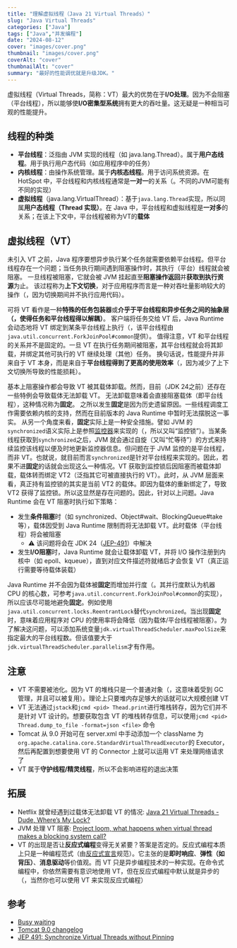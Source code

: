 ```yaml
---
title: "理解虚拟线程（Java 21 Virtual Threads）"
slug: "Java Virtual Threads"
categories: ["Java"]
tags: ["Java","并发编程"]
date: "2024-08-12"
cover: "images/cover.png"
thumbnail: "images/cover.png"
coverAlt: "cover"
thumbnailAlt: "cover"
summary: "最好的性能调优就是升级JDK。"
---
```


虚拟线程（Virtual Threads，简称：VT）最大的优势在于**I/O处理**。因为不会阻塞（平台线程），所以能够使**I/O密集型系统**拥有更大的吞吐量。这无疑是一种相当可观的性能提升。

## 线程的种类
- **平台线程**：泛指由 JVM 实现的线程（如 java.lang.Thread）。属于**用户态线程**。用于执行用户态代码（如应用程序中的任务）
- **内核线程**：由操作系统管理。属于**内核态线程**。用于访问系统资源。在 HotSpot 中，平台线程和内核线程通常是**一对一**的关系（。不同的JVM可能有不同的实现）
- **虚拟线程**（java.lang.VirtualThread）：基于`java.lang.Thread`实现，所以同属**用户态线程（Thread 实现）**。在 Java 中，平台线程和虚拟线程是**一对多**的关系；在该上下文中，平台线程被称为VT的**载体**

## 虚拟线程（VT）

未引入 VT 之前，Java 程序要想异步执行某个任务就需要依赖平台线程。但平台线程存在一个问题；当任务执行期间遇到阻塞操作时，其执行（平台）线程就会被阻塞。
一旦线程被阻塞，它就会被 JVM 挂起直至**阻塞操作返回**并**获取到执行资源**为止。
该过程称为**上下文切换**，对于应用程序而言是一种对吞吐量影响较大的操作（，因为切换期间并不执行应用代码）。

可将 VT 看作是一种**特殊的任务包装器**或**介乎于平台线程和异步任务之间的抽象层（，使得任务和平台线程得以解耦）**。
客户端将任务交给 VT 后，Java Runtime 会动态地将 VT 绑定到某条平台线程上执行（，该平台线程由`java.util.concurrent.ForkJoinPool#common`提供）。
值得注意，VT 和平台线程的关系并不是固定的。一旦 VT 在执行任务期间被阻塞，其平台线程就会将其卸载，并绑定其他可执行的 VT 继续处理（其他）任务。
换句话说，性能提升并非来自于 VT 本身，而是来自于**平台线程得到了更高的使用效率**（，因为减少了上下文切换所导致的性能损耗）。

基本上阻塞操作都会导致 VT 被其载体卸载。然而，目前（JDK 24之前）还存在一些特例会导致载体无法卸载 VT。
无法卸载意味着会直接阻塞载体（即平台线程），这种情况称为**固定**。
之所以发生**固定**是因为历史遗留原因。一些线程调度工作需要依赖内核的支持，然而在目前版本的 Java Runtime 中暂时无法摆脱这一事实。
从另一个角度来看，**固定**实际上是一种安全措施。譬如 JVM 的`synchronized`语义实际上是参照[监控器](https://en.wikipedia.org/wiki/Monitor_(synchronization))来实现的（，所以又叫“监控锁”）。当某条线程获取到`synchronized`之后，JVM 就会通过自旋（又叫“忙等待”）的方式来持续监控该线程以便及时地更新监控器信息。但问题在于 JVM 监控的是平台线程，而非 VT。也就说，就目前而言`synchronized`是针对平台线程来实现的。因此，若果不进**固定**的话就会出现这么一种情况。VT 获取到监控锁后因阻塞而被载体卸载，载体转而绑定 VT2（泛指其它可被直接执行的 VT）。此时，从 JVM 层面来看，真正持有监控锁的其实是当前 VT2 的载体。即因为载体的重新绑定了，导致 VT2 获得了监控锁。所以这显然是存在问题的。因此，针对以上问题。Java Runtime 会在 VT 阻塞时执行如下策略：

- 发生**条件阻塞**时（如 synchronized、Object#wait、BlockingQueue#take 等），载体因受到 Java Runtime 限制而将无法卸载 VT。此时载体（平台线程）将会被阻塞
    - ⚠️ 该问题将会在 JDK 24（[JEP-491](https://openjdk.org/jeps/491)）中解决
- 发生**I/O阻塞**时，Java Runtime 就会让载体卸载 VT，并将 I/O 操作注册到内核中（如 epoll、kqueue），直到对应文件描述符就绪后才会恢复 VT（真正运行需要等待载体装载）

Java Runtime 并不会因为载体被**固定**而增加并行度（。其并行度默认为机器 CPU 的核心数，可参考`java.util.concurrent.ForkJoinPool#common`的实现），所以应该尽可能地避免**固定**。例如使用`java.util.concurrent.locks.ReentrantLock`替代`synchronized`。当出现**固定**时，意味着应用程序对 CPU 的使用率将会降低（因为载体/平台线程被阻塞）。为了解决这问题，可以添加系统变量`jdk.virtualThreadScheduler.maxPoolSize`来指定最大的平台线程数。但该值要大于`jdk.virtualThreadScheduler.parallelism`才有作用。


## 注意
- VT 不需要被池化。因为 VT 的堆栈只是一个普通对象（，这意味着受到 GC 管理，并且可以被复用）。理论上只要堆内存足够大的话就可以大规模创建 VT
- VT 无法通过`jstack`和`jcmd <pid> Thead.print`进行堆栈转存，因为它们并不是针对 VT 设计的。想要获取包含 VT 的堆栈转存信息，可以使用`jcmd <pid> Thread.dump_to_file -format=json <file>` 命令
- Tomcat 从 9.0 开始可在 server.xml 中手动添加一个 className 为`org.apache.catalina.core.StandardVirtualThreadExecutor`的 Executor，然后再配置到想要使用 VT 的 Connector 上就可以运用 VT 来处理网络请求了
- VT 属于**守护线程/精灵线程**，所以不会影响进程的退出决策


## 拓展
- Netflix 就曾经遇到过载体无法卸载 VT 的情况: [Java 21 Virtual Threads - Dude, Where’s My Lock?](https://netflixtechblog.com/java-21-virtual-threads-dude-wheres-my-lock-3052540e231d)
- JVM 处理 VT 阻塞: [Project loom, what happens when virtual thread makes a blocking system call?](https://stackoverflow.com/questions/70174468/project-loom-what-happens-when-virtual-thread-makes-a-blocking-system-call)
- VT 的出现是否让**反应式编程**变得无关紧要？答案是否定的。反应式编程本质上只是一种编程范式（由[反应式宣言](https://www.reactivemanifesto.org/zh-CN)规范）。它主张的是**即时响应**、**弹性（如背压）**、**消息驱动**等价值观。而 VT 只是异步编程技术的一种实现。在命令式编程中，你依然需要有意识地使用 VT，但在反应式编程中默认就是异步的（，当然你也可以使用 VT 来实现反应式编程）


## 参考
- [Busy waiting](https://en.wikipedia.org/wiki/Busy_waiting)
- [Tomcat 9.0 changelog](https://tomcat.apache.org/tomcat-9.0-doc/changelog.html)
- [JEP 491: Synchronize Virtual Threads without Pinning](https://openjdk.org/jeps/491)
